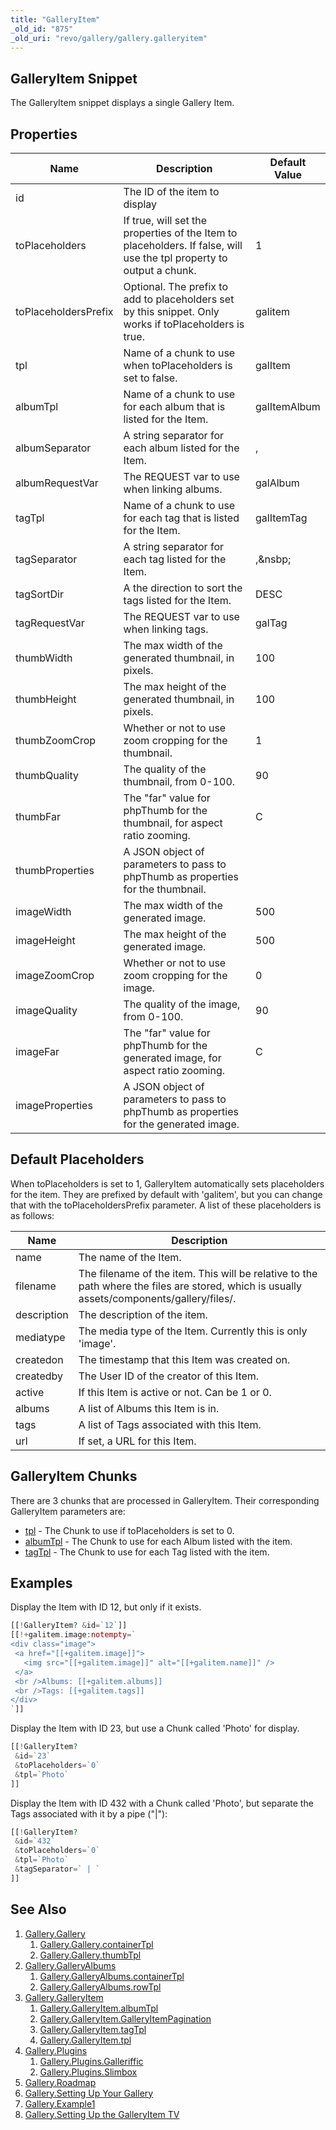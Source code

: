 ```yaml
---
title: "GalleryItem"
_old_id: "875"
_old_uri: "revo/gallery/gallery.galleryitem"
---
```


## GalleryItem Snippet

 The GalleryItem snippet displays a single Gallery Item.

## Properties

 | Name                 | Description                                                                                                          | Default Value |
 | -------------------- | -------------------------------------------------------------------------------------------------------------------- | ------------- |
 | id                   | The ID of the item to display                                                                                        |               |
 | toPlaceholders       | If true, will set the properties of the Item to placeholders. If false, will use the tpl property to output a chunk. | 1             |
 | toPlaceholdersPrefix | Optional. The prefix to add to placeholders set by this snippet. Only works if toPlaceholders is true.               | galitem       |
 | tpl                  | Name of a chunk to use when toPlaceholders is set to false.                                                          | galItem       |
 | albumTpl             | Name of a chunk to use for each album that is listed for the Item.                                                   | galItemAlbum  |
 | albumSeparator       | A string separator for each album listed for the Item.                                                               | ,             |
 | albumRequestVar      | The REQUEST var to use when linking albums.                                                                          | galAlbum      |
 | tagTpl               | Name of a chunk to use for each tag that is listed for the Item.                                                     | galItemTag    |
 | tagSeparator         | A string separator for each tag listed for the Item.                                                                 | ,&nsbp;       |
 | tagSortDir           | A the direction to sort the tags listed for the Item.                                                                | DESC          |
 | tagRequestVar        | The REQUEST var to use when linking tags.                                                                            | galTag        |
 | thumbWidth           | The max width of the generated thumbnail, in pixels.                                                                 | 100           |
 | thumbHeight          | The max height of the generated thumbnail, in pixels.                                                                | 100           |
 | thumbZoomCrop        | Whether or not to use zoom cropping for the thumbnail.                                                               | 1             |
 | thumbQuality         | The quality of the thumbnail, from 0-100.                                                                            | 90            |
 | thumbFar             | The "far" value for phpThumb for the thumbnail, for aspect ratio zooming.                                            | C             |
 | thumbProperties      | A JSON object of parameters to pass to phpThumb as properties for the thumbnail.                                     |               |
 | imageWidth           | The max width of the generated image.                                                                                | 500           |
 | imageHeight          | The max height of the generated image.                                                                               | 500           |
 | imageZoomCrop        | Whether or not to use zoom cropping for the image.                                                                   | 0             |
 | imageQuality         | The quality of the image, from 0-100.                                                                                | 90            |
 | imageFar             | The "far" value for phpThumb for the generated image, for aspect ratio zooming.                                      | C             |
 | imageProperties      | A JSON object of parameters to pass to phpThumb as properties for the generated image.                               |               |

## Default Placeholders

 When toPlaceholders is set to 1, GalleryItem automatically sets placeholders for the item. They are prefixed by default with 'galitem', but you can change that with the toPlaceholdersPrefix parameter. A list of these placeholders is as follows:

 | Name        | Description                                                                                                                                |
 | ----------- | ------------------------------------------------------------------------------------------------------------------------------------------ |
 | name        | The name of the Item.                                                                                                                      |
 | filename    | The filename of the item. This will be relative to the path where the files are stored, which is usually assets/components/gallery/files/. |
 | description | The description of the item.                                                                                                               |
 | mediatype   | The media type of the Item. Currently this is only 'image'.                                                                                |
 | createdon   | The timestamp that this Item was created on.                                                                                               |
 | createdby   | The User ID of the creator of this Item.                                                                                                   |
 | active      | If this Item is active or not. Can be 1 or 0.                                                                                              |
 | albums      | A list of Albums this Item is in.                                                                                                          |
 | tags        | A list of Tags associated with this Item.                                                                                                  |
 | url         | If set, a URL for this Item.                                                                                                               |

## GalleryItem Chunks

 There are 3 chunks that are processed in GalleryItem. Their corresponding GalleryItem parameters are:

- [tpl](extras/gallery/gallery.galleryitem/gallery.galleryitem.tpl "Gallery.GalleryItem.tpl") - The Chunk to use if toPlaceholders is set to 0.
- [albumTpl](extras/gallery/gallery.galleryitem/gallery.galleryitem.albumtpl "Gallery.GalleryItem.albumTpl") - The Chunk to use for each Album listed with the item.
- [tagTpl](extras/gallery/gallery.galleryitem/gallery.galleryitem.tagtpl "Gallery.GalleryItem.tagTpl") - The Chunk to use for each Tag listed with the item.

## Examples

 Display the Item with ID 12, but only if it exists.

 ``` php
[[!GalleryItem? &id=`12`]]
[[!+galitem.image:notempty=`
<div class="image">
  <a href="[[+galitem.image]]">
    <img src="[[+galitem.image]]" alt="[[+galitem.name]]" />
  </a>
  <br />Albums: [[+galitem.albums]]
  <br />Tags: [[+galitem.tags]]
</div>
`]]
```

 Display the Item with ID 23, but use a Chunk called 'Photo' for display.

 ``` php
[[!GalleryItem?
  &id=`23`
  &toPlaceholders=`0`
  &tpl=`Photo`
]]
```

 Display the Item with ID 432 with a Chunk called 'Photo', but separate the Tags associated with it by a pipe ("|"):

 ``` php
[[!GalleryItem?
  &id=`432`
  &toPlaceholders=`0`
  &tpl=`Photo`
  &tagSeparator=` | `
]]
```

## See Also

1. [Gallery.Gallery](extras/gallery/gallery.gallery)
     1. [Gallery.Gallery.containerTpl](extras/gallery/gallery.gallery/gallery.gallery.containertpl)
     2. [Gallery.Gallery.thumbTpl](extras/gallery/gallery.gallery/gallery.gallery.thumbtpl)
2. [Gallery.GalleryAlbums](extras/gallery/gallery.galleryalbums)
     1. [Gallery.GalleryAlbums.containerTpl](extras/gallery/gallery.galleryalbums/gallery.galleryalbums.containertpl)
     2. [Gallery.GalleryAlbums.rowTpl](extras/gallery/gallery.galleryalbums/gallery.galleryalbums.rowtpl)
3. [Gallery.GalleryItem](extras/gallery/gallery.galleryitem)
     1. [Gallery.GalleryItem.albumTpl](extras/gallery/gallery.galleryitem/gallery.galleryitem.albumtpl)
     2. [Gallery.GalleryItem.GalleryItemPagination](extras/gallery/gallery.galleryitem/gallery.galleryitem.galleryitempagination)
     3. [Gallery.GalleryItem.tagTpl](extras/gallery/gallery.galleryitem/gallery.galleryitem.tagtpl)
     4. [Gallery.GalleryItem.tpl](extras/gallery/gallery.galleryitem/gallery.galleryitem.tpl)
4. [Gallery.Plugins](extras/gallery/gallery.plugins)
     1. [Gallery.Plugins.Galleriffic](extras/gallery/gallery.plugins/gallery.plugins.galleriffic)
     2. [Gallery.Plugins.Slimbox](extras/gallery/gallery.plugins/gallery.plugins.slimbox)
5. [Gallery.Roadmap](extras/gallery/gallery.roadmap)
6. [Gallery.Setting Up Your Gallery](extras/gallery/gallery.setting-up-your-gallery)
7. [Gallery.Example1](extras/gallery/gallery.example1)
8. [Gallery.Setting Up the GalleryItem TV](extras/gallery/gallery.setting-up-the-galleryitem-tv)
